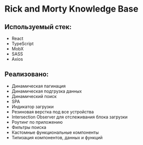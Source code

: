 # Rick and Morty Knowledge Base
## Используемый стек:

 - React
 - TypeScript
 - MobX
 - SASS
 - Axios
## Реализовано:
 - Динамическая пагинация 
 - Динамическая подгрузка данных 
 - Динамический поиск
 - SPA
 - Индикатор загрузки
 - Резиновая верстка под все устройства
 - Intersection Observer для отслеживания блока загрузки
 - Роутинг по приложению
 - Фильтры поиска
 - Кастомные функциональные компоненты
 - Типизация компонентов, данных и функций

